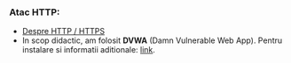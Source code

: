### Atac HTTP:
  - [Despre HTTP / HTTPS](https://github.com/Dani780-C/Cyber-security/blob/main/learn/_http_https.md)
  - In scop didactic, am folosit **DVWA** (Damn Vulnerable Web App). Pentru instalare si informatii aditionale: [link](https://github.com/digininja/DVWA).
